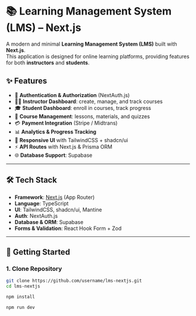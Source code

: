 # 📚 Learning Management System (LMS) – Next.js

A modern and minimal **Learning Management System (LMS)** built with **Next.js**.  
This application is designed for online learning platforms, providing features for both **instructors** and **students**.

## ✨ Features

- 🔐 **Authentication & Authorization** (NextAuth.js)
- 👨‍🏫 **Instructor Dashboard**: create, manage, and track courses
- 🎓 **Student Dashboard**: enroll in courses, track progress
- 📂 **Course Management**: lessons, materials, and quizzes
- 💳 **Payment Integration** (Stripe / Midtrans)
- 📊 **Analytics & Progress Tracking**
- 📱 **Responsive UI** with TailwindCSS + shadcn/ui
- ⚡ **API Routes** with Next.js & Prisma ORM
- 🌐 **Database Support**: Supabase

---

## 🛠 Tech Stack

- **Framework**: [Next.js](https://nextjs.org/) (App Router)
- **Language**: TypeScript
- **UI**: TailwindCSS, shadcn/ui, Mantine
- **Auth**: NextAuth.js
- **Database & ORM**: Supabase
- **Forms & Validation**: React Hook Form + Zod

---

## 🚀 Getting Started

### 1. Clone Repository
```bash
git clone https://github.com/username/lms-nextjs.git
cd lms-nextjs

npm install

npm run dev
```
